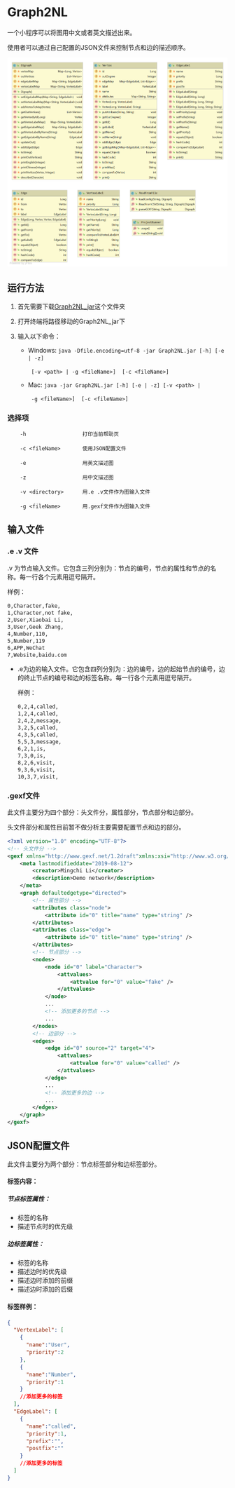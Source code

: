 

# Graph2NL

一个小程序可以将图用中文或者英文描述出来。

使用者可以通过自己配置的JSON文件来控制节点和边的描述顺序。

![](diagrams/uml.png)

## 运行方法
1. 首先需要下载[Graph2NL_jar](https://github.com/LMCNN/Graph2NL/tree/master/classes/artifacts/Graph2NL_jar)这个文件夹

2. 打开终端将路径移动的Graph2NL_jar下

3. 输入以下命令：

   - Windows:  `java -Dfile.encoding=utf-8 -jar Graph2NL.jar [-h] [-e | -z]`

     ` [-v <path> | -g <fileName>]  [-c <fileName>]`

   - Mac:      `java -jar Graph2NL.jar [-h] [-e | -z] [-v <path> |`

     ` -g <fileName>]  [-c <fileName>]`

### 选择项

        -h                  打印当前帮助页
    
        -c <fileName>       使用JSON配置文件
    
        -e                  用英文描述图
    
        -z                  用中文描述图
    
        -v <directory>      用.e .v文件作为图输入文件
    
        -g <fileName>       用.gexf文件作为图输入文件


## 输入文件

### .e .v 文件

.v 为节点输入文件。它包含三列分别为：节点的编号，节点的属性和节点的名称。每一行各个元素用逗号隔开。

样例：

```
0,Character,fake,
1,Character,not fake,
2,User,Xiaobai Li,
3,User,Geek Zhang,
4,Number,110,
5,Number,119
6,APP,WeChat
7,Website,baidu.com

```

- .e为边的输入文件。它包含四列分别为：边的编号，边的起始节点的编号，边的终止节点的编号和边的标签名称。每一行各个元素用逗号隔开。

  样例：

  ```
  0,2,4,called,
  1,2,4,called,
  2,4,2,message,
  3,2,5,called,
  4,3,5,called,
  5,5,3,message,
  6,2,1,is,
  7,3,0,is,
  8,2,6,visit,
  9,3,6,visit,
  10,3,7,visit,
  
  ```

### .gexf文件

此文件主要分为四个部分：头文件分，属性部分，节点部分和边部分。

头文件部分和属性目前暂不做分析主要需要配置节点和边的部分。

```xml
<?xml version="1.0" encoding="UTF-8"?>
<!-- 头文件分 -->
<gexf xmlns="http://www.gexf.net/1.2draft"xmlns:xsi="http://www.w3.org/2001/XMLSchemainstance" xsi:schemaLocation="http://www.gexf.net/1.2drafthttp://www.gexf.net/1.2draft/gexf.xsd" version="1.2">
    <meta lastmodifieddate="2019-08-12">
        <creator>Mingchi Li</creator>
        <description>Demo network</description>
    </meta>
    <graph defaultedgetype="directed">
        <!-- 属性部分 -->
        <attributes class="node">
        	<attribute id="0" title="name" type="string" />
        </attributes>
        <attributes class="edge">
        	<attribute id="0" title="name" type="string" />
        </attributes>
    	<!-- 节点部分 -->
        <nodes>
            <node id="0" label="Character">
                <attvalues>
                    <attvalue for="0" value="fake" />
                </attvalues>
            </node>
            ...
            <!-- 添加更多的节点 -->
            ...
        </nodes>
        <!-- 边部分 -->
    	<edges>
            <edge id="0" source="2" target="4">
                <attvalues>
                	<attvalue for="0" value="called" />
                </attvalues>
            </edge>
        	...
            <!-- 添加更多的边 -->
            ...
        </edges>
    </graph>
</gexf>
```

## JSON配置文件

此文件主要分为两个部分：节点标签部分和边标签部分。

#### 标签内容：

##### 节点标签属性：

- 标签的名称
- 描述节点时的优先级

##### 边标签属性：

- 标签的名称
- 描述边时的优先级
- 描述边时添加的前缀
- 描述边时添加的后缀

#### 标签样例：

```json
{
  "VertexLabel": [
    {
      "name":"User",
      "priority":2
    },
    {
      "name":"Number",
      "priority":1
    }
    //添加更多的标签
  ],
  "EdgeLabel": [
    {
      "name":"called",
      "priority":1,
      "prefix":"",
      "postfix":""
    }
    //添加更多的标签
  ]
}
```

